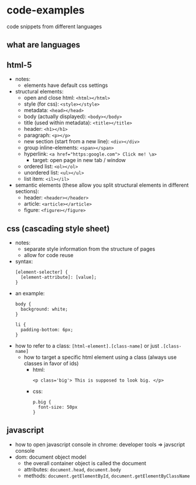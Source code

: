 # code-examples
code snippets from different languages

## what are languages

## html-5

- notes:
  - elements have default css settings
- structural elements:
  - open and close html: `<html></html>`
  - style (for css): `<style></style>`
  - metadata: `<head></head>`
  - body (actually displayed): `<body></body>`
  - title (used within metadata): `<title></title>`
  - header: `<h1></h1>`
  - paragraph: `<p></p>`
  - new section (start from a new line): `<div></div>`
  - group inline-elements: `<span></span>`
  - hyperlink: `<a href="https:google.com"> Click me! \a>`
    - target: open page in new tab / window
  - ordered list: `<ol></ol>`
  - unordered list: `<ul></ul>`
  - list item: `<il></il>`
- semantic elements (these allow you split structural elements in different sections):
  - header: `<header></header>`
  - article: `<article></article>`
  - figure: `<figure></figure>`

## css (cascading style sheet)

- notes:
  - separate style information from the structure of pages
  - allow for code reuse
- syntax:
  ```{css}
  [element-selecter] {
    [element-attribute]: [value];
  }
  ```
- an example:
  ```{css}
  body {
    background: white;
  }

  li {
    padding-bottom: 6px;
  }
  ```
- how to refer to a class: `[html-element].[class-name]` or just `.[class-name]`
  - how to target a specific html element using a class (always use classes in favor of ids)
    - html:
      ```{html}
      <p class='big'> This is supposed to look big. </p>
      ```
    - css:
      ```{css}
      p.big {
        font-size: 50px
      }
      ```

## javascript

- how to open javascript console in chrome: developer tools => javscript console
- dom: document object model
  - the overall container object is called the document
  - attributes: `document.head`, `document.body`
  - methods: `document.getElementById`, `document.getElementByClassName`























